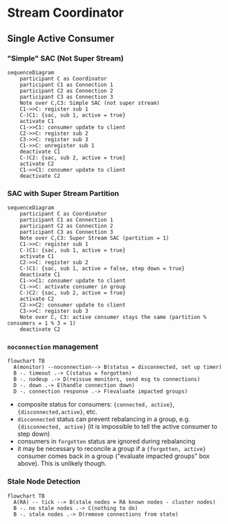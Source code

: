 # Stream Coordinator

## Single Active Consumer

### "Simple" SAC (Not Super Stream)

```mermaid
sequenceDiagram
    participant C as Coordinator
    participant C1 as Connection 1
    participant C2 as Connection 2
    participant C3 as Connection 3
    Note over C,C3: Simple SAC (not super stream)
    C1->>C: register sub 1
    C-)C1: {sac, sub 1, active = true}
    activate C1
    C1->>C1: consumer update to client
    C2->>C: register sub 2
    C3->>C: register sub 3
    C1->>C: unregister sub 1
    deactivate C1
    C-)C2: {sac, sub 2, active = true}
    activate C2
    C1->>C1: consumer update to client
    deactivate C2
```

### SAC with Super Stream Partition

```mermaid
sequenceDiagram
    participant C as Coordinator
    participant C1 as Connection 1
    participant C2 as Connection 2
    participant C3 as Connection 3
    Note over C,C3: Super Stream SAC (partition = 1)
    C1->>C: register sub 1
    C-)C1: {sac, sub 1, active = true}
    activate C1
    C2->>C: register sub 2
    C-)C1: {sac, sub 1, active = false, step down = true}
    deactivate C1
    C1->>C1: consumer update to client
    C1->>C: activate consumer in group
    C-)C2: {sac, sub 2, active = true}
    activate C2
    C2->>C2: consumer update to client
    C3->>C: register sub 3
    Note over C, C3: active consumer stays the same (partition % consumers = 1 % 3 = 1)
    deactivate C2
```

### `noconnection` management 

```mermaid
flowchart TB
  A(monitor) --noconnection--> B(status = disconnected, set up timer)
  B -. timeout .-> C(status = forgotten)
  B -. nodeup .-> D(reissue monitors, send msg to connections)
  D -. down .-> E(handle connection down)
  D -. connection response .-> F(evaluate impacted groups)
```

* composite status for consumers: `{connected, active}`, `{disconnected,active}`, etc.
* `disconnected` status can prevent rebalancing in a group, e.g. `{disconnected, active}` (it is impossible to tell the active consumer to step down)
* consumers in `forgotten` status are ignored during rebalancing
* it may be necessary to reconcile a group if a `{forgotten, active}` consumer comes back in a group ("evaluate impacted groups" box above).
This is unlikely though.

### Stale Node Detection

```mermaid
flowchart TB
  A(RA) -- tick --> B(stale nodes = RA known nodes - cluster nodes)
  B -. no stale nodes .-> C(nothing to do)
  B -. stale nodes .-> D(remove connections from state)
```
